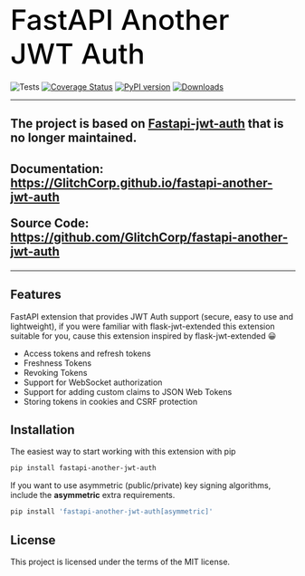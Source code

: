<h1 align="left" style="margin-bottom: 20px; font-weight: 500; font-size: 50px; color: black;">
  FastAPI Another JWT Auth
</h1>

![Tests](https://github.com/GlitchCorp/fastapi-another-jwt-auth/workflows/Tests/badge.svg)
[![Coverage Status](https://coveralls.io/repos/github/GlitchCorp/fastapi-another-jwt-auth/badge.svg?branch=master)](https://coveralls.io/github/GlitchCorp/fastapi-another-jwt-auth?branch=master)
[![PyPI version](https://badge.fury.io/py/fastapi-another-jwt-auth.svg)](https://badge.fury.io/py/fastapi-another-jwt-auth)
[![Downloads](https://static.pepy.tech/personalized-badge/fastapi-another-jwt-auth?period=total&units=international_system&left_color=grey&right_color=brightgreen&left_text=Downloads)](https://pepy.tech/project/fastapi-another-jwt-auth)

---
<h2> The project is based on <a href="https://pypi.org/project/fastapi-jwt-auth/" target="_blank">Fastapi-jwt-auth</a> that is no longer maintained. <h2> 

**Documentation**: <a href="https://GlitchCorp.github.io/fastapi-another-jwt-auth" target="_blank">https://GlitchCorp.github.io/fastapi-another-jwt-auth</a>

**Source Code**: <a href="https://github.com/GlitchCorp/fastapi-another-jwt-auth" target="_blank">https://github.com/GlitchCorp/fastapi-another-jwt-auth</a>

---

## Features
FastAPI extension that provides JWT Auth support (secure, easy to use and lightweight), if you were familiar with flask-jwt-extended this extension suitable for you, cause this extension inspired by flask-jwt-extended 😀

- Access tokens and refresh tokens
- Freshness Tokens
- Revoking Tokens
- Support for WebSocket authorization
- Support for adding custom claims to JSON Web Tokens
- Storing tokens in cookies and CSRF protection

## Installation
The easiest way to start working with this extension with pip

```bash
pip install fastapi-another-jwt-auth
```

If you want to use asymmetric (public/private) key signing algorithms, include the <b>asymmetric</b> extra requirements.
```bash
pip install 'fastapi-another-jwt-auth[asymmetric]'
```

## License
This project is licensed under the terms of the MIT license.

